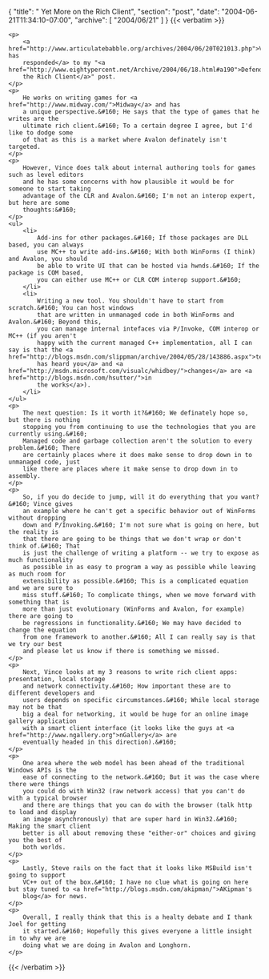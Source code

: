 {
  "title": " Yet More on the Rich Client",
  "section": "post",
  "date": "2004-06-21T11:34:10-07:00",
  "archive": [
    "2004/06/21"
  ]
}
{{< verbatim >}}

    <p>
        <a href="http://www.articulatebabble.org/archives/2004/06/20T021013.php">Vince has
        responded</a> to my "<a href="http://www.eightypercent.net/Archive/2004/06/18.html#a190">Defending
        the Rich Client</a>" post. 
    </p>
    <p>
        He works on writing games for <a href="http://www.midway.com/">Midway</a> and has
        a unique perspective.&#160; He says that the type of games that he writes are the
        ultimate rich client.&#160; To a certain degree I agree, but I'd like to dodge some
        of that as this is a market where Avalon definately isn't targeted. 
    </p>
    <p>
        However, Vince does talk about internal authoring tools for games such as level editors
        and he has some concerns with how plausible it would be for someone to start taking
        advantage of the CLR and Avalon.&#160; I'm not an interop expert, but here are some
        thoughts:&#160; 
    </p>
    <ul>
        <li>
            Add-ins for other packages.&#160; If those packages are DLL based, you can always
            use MC++ to write add-ins.&#160; With both WinForms (I think) and Avalon, you should
            be able to write UI that can be hosted via hwnds.&#160; If the package is COM based,
            you can either use MC++ or CLR COM interop support.&#160; 
        </li>
        <li>
            Writing a new tool. You shouldn't have to start from scratch.&#160; You can host windows
            that are written in unmanaged code in both WinForms and Avalon.&#160; Beyond this,
            you can manage internal intefaces via P/Invoke, COM interop or MC++ (if you aren't
            happy with the current managed C++ implementation, all I can say is that the <a href="http://blogs.msdn.com/slippman/archive/2004/05/28/143886.aspx">team
            has heard you</a> and <a href="http://msdn.microsoft.com/visualc/whidbey/">changes</a> are <a href="http://blogs.msdn.com/hsutter/">in
            the works</a>). 
        </li>
    </ul>
    <p>
        The next question: Is it worth it?&#160; We definately hope so, but there is nothing
        stopping you from continuing to use the technologies that you are currently using.&#160;
        Managed code and garbage collection aren't the solution to every problem.&#160; There
        are certainly places where it does make sense to drop down in to unmanaged code, just
        like there are places where it make sense to drop down in to assembly. 
    </p>
    <p>
        So, if you do decide to jump, will it do everything that you want?&#160; Vince gives
        an example where he can't get a specific behavior out of WinForms without dropping
        down and P/Invoking.&#160; I'm not sure what is going on here, but the reality is
        that there are going to be things that we don't wrap or don't think of.&#160; That
        is just the challenge of writing a platform -- we try to expose as much functionality
        as possible in as easy to program a way as possible while leaving as much room for
        extensibility as possible.&#160; This is a complicated equation and we are sure to
        miss stuff.&#160; To complicate things, when we move forward with something that is
        more than just evolutionary (WinForms and Avalon, for example) there are going to
        be regressions in functionality.&#160; We may have decided to change the equation
        from one framework to another.&#160; All I can really say is that we try our best
        and please let us know if there is something we missed. 
    </p>
    <p>
        Next, Vince looks at my 3 reasons to write rich client apps: presentation, local storage
        and network connectivity.&#160; How important these are to different developers and
        users depends on specific circumstances.&#160; While local storage may not be that
        big a deal for networking, it would be huge for an online image gallery application
        with a smart client interface (it looks like the guys at <a href="http://www.ngallery.org">nGallery</a> are
        eventually headed in this direction).&#160; 
    </p>
    <p>
        One area where the web model has been ahead of the traditional Windows APIs is the
        ease of connecting to the network.&#160; But it was the case where there were things
        you could do with Win32 (raw network access) that you can't do with a typical browser
        and there are things that you can do with the browser (talk http to load and display
        an image asynchronously) that are super hard in Win32.&#160; Making the smart client
        better is all about removing these "either-or" choices and giving you the best of
        both worlds. 
    </p>
    <p>
        Lastly, Steve rails on the fact that it looks like MSBuild isn't going to support
        VC++ out of the box.&#160; I have no clue what is going on here but stay tuned to <a href="http://blogs.msdn.com/akipman/">AKipman's
        blog</a> for news. 
    </p>
    <p>
        Overall, I really think that this is a healty debate and I thank Joel for getting
        it started.&#160; Hopefully this gives everyone a little insight in to why we are
        doing what we are doing in Avalon and Longhorn. 
    </p>

{{< /verbatim >}}
